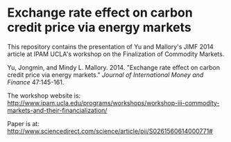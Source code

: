# Exchange rate effect on carbon credit price via energy markets
This repository contains the presentation of Yu and Mallory's JIMF 2014 article at IPAM UCLA's workshop on the Finalization of Commodity Markets.

Yu, Jongmin, and Mindy L. Mallory. 2014. "Exchange rate effect on carbon credit price via energy markets." *Journal of International Money and Finance* 47:145-161.

The workshop website is: http://www.ipam.ucla.edu/programs/workshops/workshop-iii-commodity-markets-and-their-financialization/ 

Paper is at: http://www.sciencedirect.com/science/article/pii/S0261560614000771#
